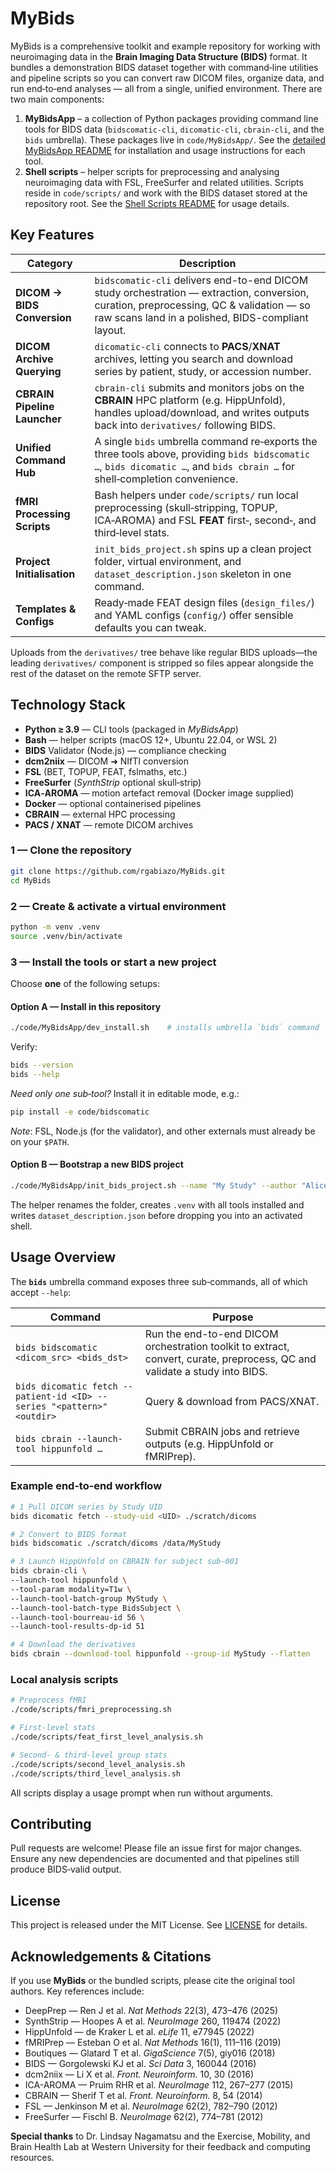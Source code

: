 # MyBids

MyBids is a comprehensive toolkit and example repository for working with neuroimaging data in the **Brain Imaging Data Structure (BIDS)** format. It bundles a demonstration BIDS dataset together with command‑line utilities and pipeline scripts so you can convert raw DICOM files, organize data, and run end‑to‑end analyses — all from a single, unified environment. There are two main components:

1. **MyBidsApp** – a collection of Python packages providing command line tools
   for BIDS data (``bidscomatic-cli``, ``dicomatic-cli``, ``cbrain-cli``,
   and the ``bids`` umbrella).  These packages live in
   ``code/MyBidsApp/``.  See the
   [detailed MyBidsApp README](code/MyBidsApp/README.md) for installation
   and usage instructions for each tool.
2. **Shell scripts** – helper scripts for preprocessing and analysing neuroimaging
   data with FSL, FreeSurfer and related utilities. Scripts reside in ``code/scripts/``
   and work with the BIDS dataset stored at the repository root. See the
   [Shell Scripts README](code/README.md#shell-scripts) for usage details.

## Key Features

| Category | Description |
|----------|-------------|
| **DICOM → BIDS Conversion** | `bidscomatic-cli` delivers end-to-end DICOM study orchestration — extraction, conversion, curation, preprocessing, QC & validation — so raw scans land in a polished, BIDS-compliant layout. |
| **DICOM Archive Querying** | `dicomatic-cli` connects to **PACS**/**XNAT** archives, letting you search and download series by patient, study, or accession number. |
| **CBRAIN Pipeline Launcher** | `cbrain-cli` submits and monitors jobs on the **CBRAIN** HPC platform (e.g. HippUnfold), handles upload/download, and writes outputs back into `derivatives/` following BIDS. |
| **Unified Command Hub** | A single `bids` umbrella command re‑exports the three tools above, providing `bids bidscomatic …`, `bids dicomatic …`, and `bids cbrain …` for shell‑completion convenience. |
| **fMRI Processing Scripts** | Bash helpers under `code/scripts/` run local preprocessing (skull‑stripping, TOPUP, ICA‑AROMA) and FSL **FEAT** first‑, second‑, and third‑level stats. |
| **Project Initialisation** | `init_bids_project.sh` spins up a clean project folder, virtual environment, and `dataset_description.json` skeleton in one command. |
| **Templates & Configs** | Ready‑made FEAT design files (`design_files/`) and YAML configs (`config/`) offer sensible defaults you can tweak. |

Uploads from the `derivatives/` tree behave like regular BIDS uploads—the leading
`derivatives/` component is stripped so files appear alongside the rest of the
dataset on the remote SFTP server.

## Technology Stack

* **Python ≥ 3.9** — CLI tools (packaged in *MyBidsApp*)
* **Bash** — helper scripts (macOS 12+, Ubuntu 22.04, or WSL 2)
* **BIDS** Validator (Node.js) — compliance checking
* **dcm2niix** — DICOM ➜ NIfTI conversion
* **FSL** (BET, TOPUP, FEAT, fslmaths, etc.)
* **FreeSurfer** (*SynthStrip* optional skull‑strip)
* **ICA‑AROMA** — motion artefact removal (Docker image supplied)
* **Docker** — optional containerised pipelines
* **CBRAIN** — external HPC processing
* **PACS / XNAT** — remote DICOM archives

### 1 — Clone the repository

```bash
git clone https://github.com/rgabiazo/MyBids.git
cd MyBids
```

### 2 — Create & activate a virtual environment

```bash
python -m venv .venv
source .venv/bin/activate
```

### 3 — Install the tools or start a new project

Choose **one** of the following setups:

#### Option A — Install in this repository

```bash
./code/MyBidsApp/dev_install.sh    # installs umbrella `bids` command
```

Verify:

```bash
bids --version
bids --help
```

*Need only one sub‑tool?* Install it in editable mode, e.g.:

```bash
pip install -e code/bidscomatic
```

*Note*: FSL, Node.js (for the validator), and other externals must already be on your `$PATH`.

#### Option B — Bootstrap a new BIDS project

```bash
./code/MyBidsApp/init_bids_project.sh --name "My Study" --author "Alice Example"
```

The helper renames the folder, creates ``.venv`` with all tools installed and
writes ``dataset_description.json`` before dropping you into an activated shell.

## Usage Overview

The **`bids`** umbrella command exposes three sub‑commands, all of which accept `--help`:

| Command | Purpose |
|---------|---------|
| `bids bidscomatic <dicom_src> <bids_dst>` | Run the end-to-end DICOM orchestration toolkit to extract, convert, curate, preprocess, QC and validate a study into BIDS. |
| `bids dicomatic fetch --patient-id <ID> --series "<pattern>" <outdir>` | Query & download from PACS/XNAT. |
| `bids cbrain --launch-tool hippunfold …` | Submit CBRAIN jobs and retrieve outputs (e.g. HippUnfold or fMRIPrep). |

### Example end‑to‑end workflow

```bash
# 1 Pull DICOM series by Study UID
bids dicomatic fetch --study-uid <UID> ./scratch/dicoms

# 2 Convert to BIDS format
bids bidscomatic ./scratch/dicoms /data/MyStudy

# 3 Launch HippUnfold on CBRAIN for subject sub-001
bids cbrain-cli \
--launch-tool hippunfold \
--tool-param modality=T1w \
--launch-tool-batch-group MyStudy \
--launch-tool-batch-type BidsSubject \
--launch-tool-bourreau-id 56 \
--launch-tool-results-dp-id 51 

# 4 Download the derivatives
bids cbrain --download-tool hippunfold --group-id MyStudy --flatten
```

### Local analysis scripts

```bash
# Preprocess fMRI
./code/scripts/fmri_preprocessing.sh

# First‑level stats
./code/scripts/feat_first_level_analysis.sh

# Second‑ & third‑level group stats
./code/scripts/second_level_analysis.sh
./code/scripts/third_level_analysis.sh
```

All scripts display a usage prompt when run without arguments.

## Contributing

Pull requests are welcome! Please file an issue first for major changes. Ensure any new dependencies are documented and that pipelines still produce BIDS‑valid output.

## License

This project is released under the MIT License. See [LICENSE](LICENSE) for details.

## Acknowledgements & Citations

If you use **MyBids** or the bundled scripts, please cite the original tool authors. Key references include:

* DeepPrep — Ren J et al. *Nat Methods* 22(3), 473–476 (2025)
* SynthStrip — Hoopes A et al. *NeuroImage* 260, 119474 (2022)
* HippUnfold — de Kraker L et al. *eLife* 11, e77945 (2022)
* fMRIPrep — Esteban O et al. *Nat Methods* 16(1), 111–116 (2019)
* Boutiques — Glatard T et al. *GigaScience* 7(5), giy016 (2018)
* BIDS — Gorgolewski KJ et al. *Sci Data* 3, 160044 (2016)
* dcm2niix — Li X et al. *Front. Neuroinform.* 10, 30 (2016)
* ICA-AROMA — Pruim RHR et al. *NeuroImage* 112, 267–277 (2015)
* CBRAIN — Sherif T et al. *Front. Neuroinform.* 8, 54 (2014)
* FSL — Jenkinson M et al. *NeuroImage* 62(2), 782–790 (2012)
* FreeSurfer — Fischl B. *NeuroImage* 62(2), 774–781 (2012)

**Special thanks** to Dr. Lindsay Nagamatsu and the Exercise, Mobility, and Brain Health Lab at Western University for their feedback and computing resources.
